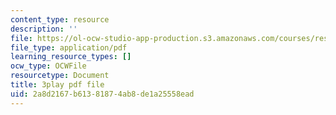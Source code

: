 ```yaml
---
content_type: resource
description: ''
file: https://ol-ocw-studio-app-production.s3.amazonaws.com/courses/res-18-009-learn-differential-equations-up-close-with-gilbert-strang-and-cleve-moler-fall-2015/2a8d2167b61381874ab8de1a25558ead_eeMJg4uI7o0.pdf
file_type: application/pdf
learning_resource_types: []
ocw_type: OCWFile
resourcetype: Document
title: 3play pdf file
uid: 2a8d2167-b613-8187-4ab8-de1a25558ead
---
```

